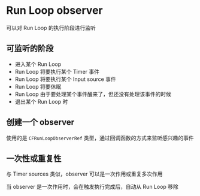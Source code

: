 # Run Loop observer

可以对 Run Loop 的执行阶段进行监听

## 可监听的阶段

- 进入某个 Run Loop
- Run Loop 将要执行某个 Timer 事件
- Run Loop 将要执行某个 Input source 事件
- Run Loop 将要休眠
- Run Loop 由于要处理某个事件醒来了，但还没有处理该事件的时候
- 退出某个 Run Loop 时

## 创建一个 observer

使用的是 `CFRunLoopObserverRef` 类型，通过回调函数的方式来监听感兴趣的事件

## 一次性或重复性

与 Timer sources 类似，observer 可以是一次作用或重复多次作用

当 observer 是一次作用时，会在触发执行完成后，自动从 Run Loop 移除

